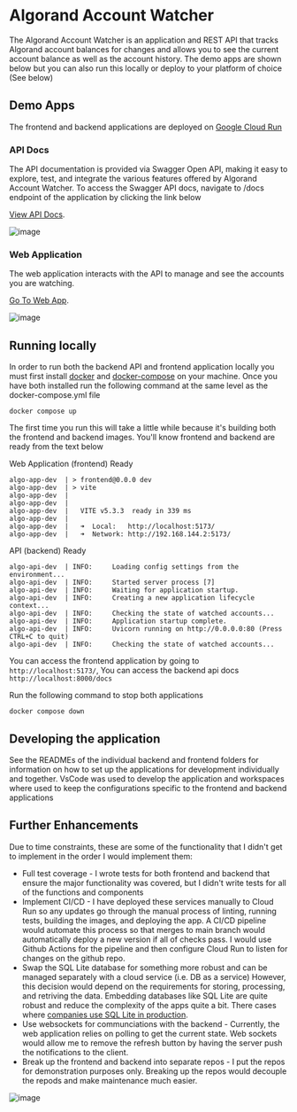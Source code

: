 # Algorand Account Watcher

The Algorand Account Watcher is an application and REST API that tracks Algorand account balances for changes and allows you to see the current account balance as well as the account history. The demo apps are shown below but you can also run this locally or deploy to your platform of choice (See below)

## Demo Apps

The frontend and backend applications are deployed on [Google Cloud Run](https://cloud.google.com/run?hl=en)

### API Docs

The API documentation is provided via Swagger Open API, making it easy to explore, test, and integrate the various features offered by Algorand Account Watcher. To access the Swagger API docs, navigate to /docs endpoint of the application by clicking the link below

[View API Docs](https://algo-api-qjbijoctfa-uc.a.run.app/docs#/).

![image](https://storage.googleapis.com/algorand-account-watcher/algorand-account-watcher-api.png)

### Web Application

The web application interacts with the API to manage and see the accounts you are watching.

[Go To Web App](https://algo-app-qjbijoctfa-uc.a.run.app/).

![image](https://storage.googleapis.com/algorand-account-watcher/algorand-account-watcher-app.png)

## Running locally

In order to run both the backend API and frontend application locally you must first install [docker](https://docs.docker.com/engine/install/) and [docker-compose](https://docs.docker.com/compose/install/) on your machine. Once you have both installed run the following command at the same level as the docker-compose.yml file

```
docker compose up
```

The first time you run this will take a little while because it's building both the frontend and backend images. You'll know frontend and backend are ready from the text below

Web Application (frontend) Ready

```
algo-app-dev  | > frontend@0.0.0 dev
algo-app-dev  | > vite
algo-app-dev  |
algo-app-dev  |
algo-app-dev  |   VITE v5.3.3  ready in 339 ms
algo-app-dev  |
algo-app-dev  |   ➜  Local:   http://localhost:5173/
algo-app-dev  |   ➜  Network: http://192.168.144.2:5173/
```

API (backend) Ready

```
algo-api-dev  | INFO:     Loading config settings from the environment...
algo-api-dev  | INFO:     Started server process [7]
algo-api-dev  | INFO:     Waiting for application startup.
algo-api-dev  | INFO:     Creating a new application lifecycle context...
algo-api-dev  | INFO:     Checking the state of watched accounts...
algo-api-dev  | INFO:     Application startup complete.
algo-api-dev  | INFO:     Uvicorn running on http://0.0.0.0:80 (Press CTRL+C to quit)
algo-api-dev  | INFO:     Checking the state of watched accounts...
```

You can access the frontend application by going to `http://localhost:5173/`, You can access the backend api docs `http://localhost:8000/docs`

Run the following command to stop both applications

```
docker compose down
```

## Developing the application

See the READMEs of the individual backend and frontend folders for information on how to set up the applications for development individually and together. VsCode was used to develop the application and workspaces where used to keep the configurations specific to the frontend and backend applications

## Further Enhancements

Due to time constraints, these are some of the functionality that I didn't get to implement in the order I would implement them:

- Full test coverage - I wrote tests for both frontend and backend that ensure the major functionality was covered, but I didn't write tests for all of the functions and components
- Implement CI/CD - I have deployed these services manually to Cloud Run so any updates go through the manual process of linting, running tests, building the images, and deploying the app. A CI/CD pipeline would automate this process so that merges to main branch would automatically deploy a new version if all of checks pass. I would use Github Actions for the pipeline and then configure Cloud Run to listen for changes on the github repo.
- Swap the SQL Lite database for something more robust and can be managed separately with a cloud service (i.e. DB as a service) However, this decision would depend on the requirements for storing, processing, and retriving the data. Embedding databases like SQL Lite are quite robust and reduce the complexity of the apps quite a bit. There cases where [companies use SQL Lite in production](https://www.sqlite.org/famous.html).
- Use websockets for communciations with the backend - Currently, the web application relies on polling to get the current state. Web sockets would allow me to remove the refresh button by having the server push the notifications to the client.
- Break up the frontend and backend into separate repos - I put the repos for demonstration purposes only. Breaking up the repos would decouple the repods and make maintenance much easier.

![image](https://i.giphy.com/media/73oW01Plu9O5HAOdEH/giphy.gif)
